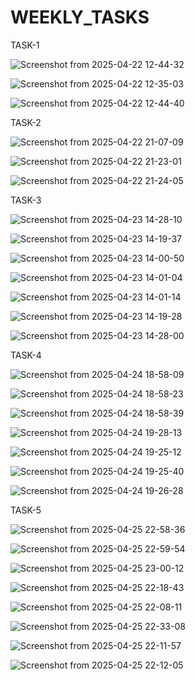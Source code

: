 # WEEKLY_TASKS

TASK-1 

![Screenshot from 2025-04-22 12-44-32](https://github.com/user-attachments/assets/8bb32bb9-08b0-4ab5-af86-6834bd747691)

![Screenshot from 2025-04-22 12-35-03](https://github.com/user-attachments/assets/3f97465f-7330-48ee-85a9-87c34ee9c977)

![Screenshot from 2025-04-22 12-44-40](https://github.com/user-attachments/assets/20eb62e1-9b10-4478-97b5-8de4c5a68e5e)

TASK-2

![Screenshot from 2025-04-22 21-07-09](https://github.com/user-attachments/assets/92d6dfa3-5021-4699-9456-1c85aaffbdb9)

![Screenshot from 2025-04-22 21-23-01](https://github.com/user-attachments/assets/6bab3f7e-b378-4523-ae63-75fb41881a0c)

![Screenshot from 2025-04-22 21-24-05](https://github.com/user-attachments/assets/631e9136-d4ae-4047-bbcc-373471d0b181)

TASK-3

![Screenshot from 2025-04-23 14-28-10](https://github.com/user-attachments/assets/f88bb479-1781-47ba-bb14-08414e01495e)

![Screenshot from 2025-04-23 14-19-37](https://github.com/user-attachments/assets/aa0a0bcf-bfa7-48f6-b2b4-e656c00ffabd)

![Screenshot from 2025-04-23 14-00-50](https://github.com/user-attachments/assets/6a9a0960-63c2-4a8f-8abc-e1d0c14815e1)

![Screenshot from 2025-04-23 14-01-04](https://github.com/user-attachments/assets/780a6bd2-9f66-4716-a782-8876e5546b4b)

![Screenshot from 2025-04-23 14-01-14](https://github.com/user-attachments/assets/56c25266-c54a-4f66-a0e3-7819428f0ab1)

![Screenshot from 2025-04-23 14-19-28](https://github.com/user-attachments/assets/dd07a07c-194a-4563-9ec1-2eb25f6ba2bf)

![Screenshot from 2025-04-23 14-28-00](https://github.com/user-attachments/assets/41634be5-b2d7-4a96-9463-86760f198300)

TASK-4

![Screenshot from 2025-04-24 18-58-09](https://github.com/user-attachments/assets/758e8d1e-87a9-4fef-aebb-2abc4951a11d)

![Screenshot from 2025-04-24 18-58-23](https://github.com/user-attachments/assets/2dc737e6-8cbc-405a-93f0-8f4b178b9146)

![Screenshot from 2025-04-24 18-58-39](https://github.com/user-attachments/assets/82bba302-1d6c-4233-967c-cd8fcdf54911)

![Screenshot from 2025-04-24 19-28-13](https://github.com/user-attachments/assets/ae308081-7202-4ee8-9071-bf1ec1d302ab)

![Screenshot from 2025-04-24 19-25-12](https://github.com/user-attachments/assets/d857c7bf-c47a-44da-85af-9c5a815d019a)

![Screenshot from 2025-04-24 19-25-40](https://github.com/user-attachments/assets/b2883d2f-5336-4119-946d-656544d02504)

![Screenshot from 2025-04-24 19-26-28](https://github.com/user-attachments/assets/090b03a1-a72b-4f78-9b88-01329c06bf18)

TASK-5

![Screenshot from 2025-04-25 22-58-36](https://github.com/user-attachments/assets/adccf05a-9340-410a-bc40-8353e3306d9b)

![Screenshot from 2025-04-25 22-59-54](https://github.com/user-attachments/assets/3053ab70-9046-48a5-9dec-3fa1da4262c4)

![Screenshot from 2025-04-25 23-00-12](https://github.com/user-attachments/assets/867bf981-44d5-431b-8a8a-5364db05d8d4)

![Screenshot from 2025-04-25 22-18-43](https://github.com/user-attachments/assets/45280d3f-c0e2-4de1-93d6-2224e75a9912)

![Screenshot from 2025-04-25 22-08-11](https://github.com/user-attachments/assets/7bcb6dd5-9eb2-42c5-a411-c2961a81a500)

![Screenshot from 2025-04-25 22-33-08](https://github.com/user-attachments/assets/60295f81-50bf-452b-8c8c-5d7b04adf809)

![Screenshot from 2025-04-25 22-11-57](https://github.com/user-attachments/assets/d9dd5c5b-19b7-42ec-8d7a-38a89575371c)

![Screenshot from 2025-04-25 22-12-05](https://github.com/user-attachments/assets/5ba41060-e2a2-40c6-af97-baeb03253163)



